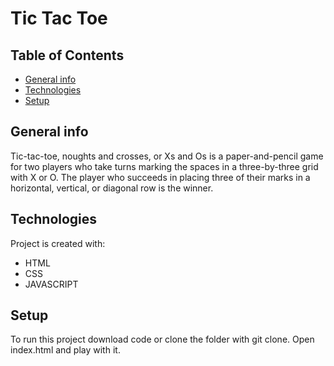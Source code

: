 # Tic Tac Toe

## Table of Contents

- [General info](#general-info)
- [Technologies](#technologies)
- [Setup](#setup)

## General info

Tic-tac-toe, noughts and crosses, or Xs and Os is a paper-and-pencil game for two players who take turns marking the spaces in a three-by-three grid with X or O. The player who succeeds in placing three of their marks in a horizontal, vertical, or diagonal row is the winner.

## Technologies

Project is created with:

- HTML
- CSS
- JAVASCRIPT

## Setup

To run this project download code or clone the folder with git clone.
Open index.html and play with it.
